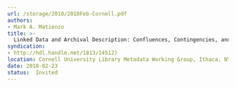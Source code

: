 ```yaml
---
url: /storage/2010/2010Feb-Cornell.pdf
authors:
- Mark A. Matienzo
title: >-
  Linked Data and Archival Description: Confluences, Contingencies, and Conflicts
syndication:
- http://hdl.handle.net/1813/14512)
location: Cornell University Library Metadata Working Group, Ithaca, NY
date: 2010-02-23
status:  Invited
---
```


